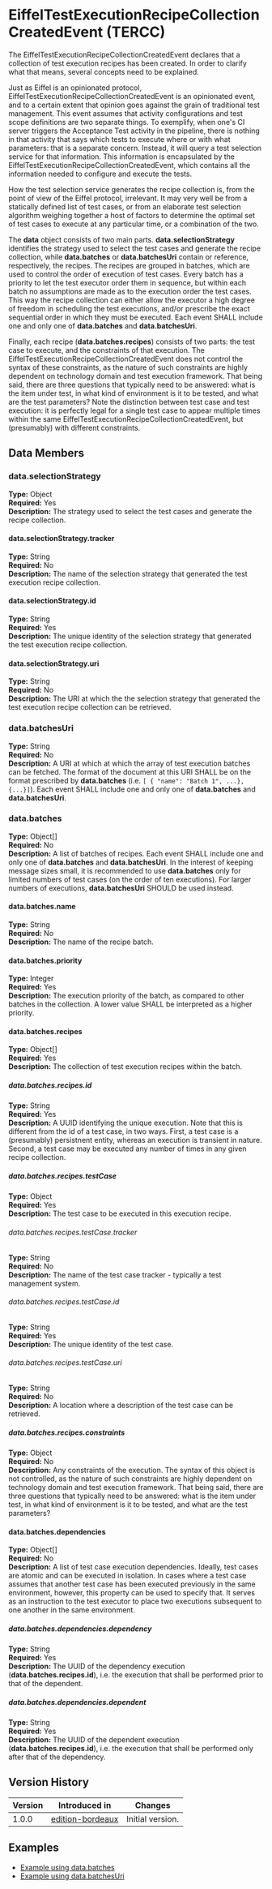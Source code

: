 <!---
   Copyright 2017 Ericsson AB.
   For a full list of individual contributors, please see the commit history.

   Licensed under the Apache License, Version 2.0 (the "License");
   you may not use this file except in compliance with the License.
   You may obtain a copy of the License at

       http://www.apache.org/licenses/LICENSE-2.0

   Unless required by applicable law or agreed to in writing, software
   distributed under the License is distributed on an "AS IS" BASIS,
   WITHOUT WARRANTIES OR CONDITIONS OF ANY KIND, either express or implied.
   See the License for the specific language governing permissions and
   limitations under the License.
--->

# EiffelTestExecutionRecipeCollectionCreatedEvent (TERCC)
The EiffelTestExecutionRecipeCollectionCreatedEvent declares that a collection of test execution recipes has been created. In order to clarify what that means, several concepts need to be explained.

Just as Eiffel is an opinionated protocol, EiffelTestExecutionRecipeCollectionCreatedEvent is an opinionated event, and to a certain extent that opinion goes against the grain of traditional test management. This event assumes that activity configurations and test scope definitions are two separate things. To exemplify, when one's CI server triggers the Acceptance Test activity in the pipeline, there is nothing in that activity that says which tests to execute where or with what parameters: that is a separate concern. Instead, it will query a test selection service for that information. This information is encapsulated by the EiffelTestExecutionRecipeCollectionCreatedEvent, which contains all the information needed to configure and execute the tests.

How the test selection service generates the recipe collection is, from the point of view of the Eiffel protocol, irrelevant. It may very well be from a statically defined list of test cases, or from an elaborate test selection algorithm weighing together a host of factors to determine the optimal set of test cases to execute at any particular time, or a combination of the two.

The __data__ object consists of two main parts. __data.selectionStrategy__ identifies the strategy used to select the test cases and generate the recipe collection, while __data.batches__ or __data.batchesUri__ contain or reference, respectively, the recipes. The recipes are grouped in batches, which are used to control the order of execution of test cases. Every batch has a priority to let the test executor order them in sequence, but within each batch no assumptions are made as to the execution order the test cases. This way the recipe collection can either allow the executor a high degree of freedom in scheduling the test executions, and/or prescribe the exact sequential order in which they must be executed. Each event SHALL include one and only one of __data.batches__ and __data.batchesUri__.

Finally, each recipe (__data.batches.recipes__) consists of two parts: the test case to execute, and the constraints of that execution. The EiffelTestExecutionRecipeCollectionCreatedEvent does not control the syntax of these constraints, as the nature of such constraints are highly dependent on technology domain and test execution framework. That being said, there are three questions that typically need to be answered: what is the item under test, in what kind of environment is it to be tested, and what are the test parameters? Note the distinction between test case and test execution: it is perfectly legal for a single test case to appear multiple times within the same EiffelTestExecutionRecipeCollectionCreatedEvent, but (presumably) with different constraints.

## Data Members
### data.selectionStrategy
__Type:__ Object  
__Required:__ Yes  
__Description:__ The strategy used to select the test cases and generate the recipe collection.

#### data.selectionStrategy.tracker
__Type:__ String  
__Required:__ No  
__Description:__ The name of the selection strategy that generated the test execution recipe collection.

#### data.selectionStrategy.id
__Type:__ String  
__Required:__ Yes  
__Description:__ The unique identity of the selection strategy that generated the test execution recipe collection.

#### data.selectionStrategy.uri
__Type:__ String  
__Required:__ No  
__Description:__ The URI at which the the selection strategy that generated the test execution recipe collection can be retrieved.

### data.batchesUri
__Type:__ String  
__Required:__ No  
__Description:__ A URI at which at which the array of test execution batches can be fetched. The format of the document at this URI SHALL be on the format prescribed by __data.batches__ (i.e. ``` [ { "name": "Batch 1", ...}, {...}] ```). Each event SHALL include one and only one of __data.batches__ and __data.batchesUri__.

### data.batches
__Type:__ Object[]  
__Required:__ No  
__Description:__ A list of batches of recipes. Each event SHALL include one and only one of __data.batches__ and __data.batchesUri__. In the interest of keeping message sizes small, it is recommended to use __data.batches__ only for limited numbers of test cases (on the order of ten executions). For larger numbers of executions, __data.batchesUri__ SHOULD be used instead.

#### data.batches.name
__Type:__ String  
__Required:__ No  
__Description:__ The name of the recipe batch.

#### data.batches.priority
__Type:__ Integer  
__Required:__ Yes  
__Description:__ The execution priority of the batch, as compared to other batches in the collection. A lower value SHALL be interpreted as a higher priority.

#### data.batches.recipes
__Type:__ Object[]  
__Required:__ Yes  
__Description:__ The collection of test execution recipes within the batch.

##### data.batches.recipes.id
__Type:__ String  
__Required:__ Yes  
__Description:__ A UUID identifying the unique execution. Note that this is different from the id of a test case, in two ways. First, a test case is a (presumably) persistnent entity, whereas an execution is transient in nature. Second, a test case may be executed any number of times in any given recipe collection.

##### data.batches.recipes.testCase
__Type:__ Object  
__Required:__ Yes  
__Description:__ The test case to be executed in this execution recipe.

###### data.batches.recipes.testCase.tracker
__Type:__ String  
__Required:__ No  
__Description:__ The name of the test case tracker - typically a test management system.

###### data.batches.recipes.testCase.id
__Type:__ String  
__Required:__ Yes  
__Description:__ The unique identity of the test case.

###### data.batches.recipes.testCase.uri
__Type:__ String  
__Required:__ No  
__Description:__ A location where a description of the test case can be retrieved.

##### data.batches.recipes.constraints
__Type:__ Object  
__Required:__ No  
__Description:__ Any constraints of the execution. The syntax of this object is not controlled, as the nature of such constraints are highly dependent on technology domain and test execution framework. That being said, there are three questions that typically need to be answered: what is the item under test, in what kind of environment is it to be tested, and what are the test parameters?

#### data.batches.dependencies
__Type:__ Object[]  
__Required:__ No  
__Description:__ A list of test case execution dependencies. Ideally, test cases are atomic and can be executed in isolation. In cases where a test case assumes that another test case has been executed previously in the same environment, however, this property can be used to specify that. It serves as an instruction to the test executor to place two executions subsequent to one another in the same environment.

##### data.batches.dependencies.dependency
__Type:__ String  
__Required:__ Yes  
__Description:__ The UUID of the dependency execution (__data.batches.recipes.id__), i.e. the execution that shall be performed prior to that of the dependent.

##### data.batches.dependencies.dependent
__Type:__ String  
__Required:__ Yes  
__Description:__ The UUID of the dependent execution (__data.batches.recipes.id__), i.e. the execution that shall be performed only after that of the dependency.

## Version History
| Version   | Introduced in                                          | Changes                                 |
| --------- | ------------------------------------------------------ | --------------------------------------- |
| 1.0.0     | [edition-bordeaux](../../../tree/edition-bordeaux)     | Initial version.                        |

## Examples
* [Example using data.batches](../examples/events/EiffelTestExecutionRecipeCollectionCreatedEvent/batches.json)
* [Example using data.batchesUri](../examples/events/EiffelTestExecutionRecipeCollectionCreatedEvent/batchesUri.json)